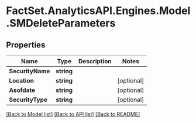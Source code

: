 # FactSet.AnalyticsAPI.Engines.Model.SMDeleteParameters

## Properties

Name | Type | Description | Notes
------------ | ------------- | ------------- | -------------
**SecurityName** | **string** |  | 
**Location** | **string** |  | [optional] 
**Asofdate** | **string** |  | [optional] 
**SecurityType** | **string** |  | [optional] 

[[Back to Model list]](../README.md#documentation-for-models) [[Back to API list]](../README.md#documentation-for-api-endpoints) [[Back to README]](../README.md)

